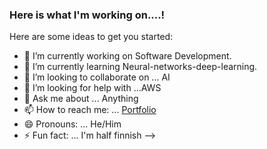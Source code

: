 ### Here is what I'm working on....!

Here are some ideas to get you started:

- 🔭 I’m currently working on Software Development.
- 🌱 I’m currently learning Neural-networks-deep-learning.
- 👯 I’m looking to collaborate on ... AI
- 🤔 I’m looking for help with ...AWS
- 💬 Ask me about ... Anything
- 📫 How to reach me: ... [Portfolio](http://www.rafiuzzaman.info)
- 😄 Pronouns: ... He/Him
- ⚡ Fun fact: ... I'm half finnish
-->
